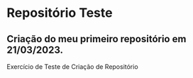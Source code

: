 # Repositório Teste

## Criação do meu primeiro repositório em 21/03/2023.

Exercício de Teste de Criação de Repositório
